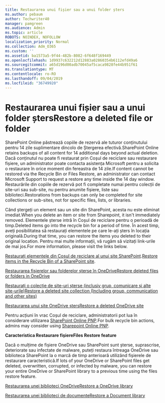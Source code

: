 ```yaml
---
title: Restaurarea unui fișier sau a unui folder șters
ms.author: pebaum
author: Techwriter40
manager: pamgreen
ms.audience: Admin
ms.topic: article
ROBOTS: NOINDEX, NOFOLLOW
localization_priority: Normal
ms.collection: Adm_O365
ms.custom: ''
ms.assetid: ba1573a5-9f44-482b-8082-6f648f169449
ms.openlocfilehash: 1d9937c632212d12883a02860354b6112efd49a6
ms.sourcegitcommit: a65d196d00adb70045af5caca9828fe44b951f61
ms.translationtype: MT
ms.contentlocale: ro-RO
ms.lasthandoff: 09/04/2019
ms.locfileid: "36749920"
---
```

# <a name="restore-a-deleted-file-or-folder"></a><span data-ttu-id="28f56-102">Restaurarea unui fișier sau a unui folder șters</span><span class="sxs-lookup"><span data-stu-id="28f56-102">Restore a deleted file or folder</span></span>

<span data-ttu-id="28f56-103">SharePoint Online păstrează copiile de rezervă ale tuturor conținutului pentru 14 zile suplimentare dincolo de Ștergerea efectivă.</span><span class="sxs-lookup"><span data-stu-id="28f56-103">SharePoint Online retains backups of all content for 14 additional days beyond actual deletion.</span></span> <span data-ttu-id="28f56-104">Dacă conținutul nu poate fi restaurat prin Coșul de reciclare sau restaurare fișiere, un administrator poate contacta asistența Microsoft pentru a solicita o restaurare în orice moment din fereastra de 14 zile.</span><span class="sxs-lookup"><span data-stu-id="28f56-104">If content cannot be restored via the Recycle Bin or Files Restore, an administrator can contact Microsoft Support to request a restore any time inside the 14 day window.</span></span> <span data-ttu-id="28f56-105">Restaurările din copiile de rezervă pot fi completate numai pentru colecții de site-uri sau sub-site, nu pentru anumite fișiere, liste sau biblioteci.</span><span class="sxs-lookup"><span data-stu-id="28f56-105">Restorations from backups can only be completed for site collections or sub-sites, not for specific files, lists, or libraries.</span></span>

<span data-ttu-id="28f56-106">Când ștergeți un element sau un site din SharePoint, acesta nu este eliminat imediat.</span><span class="sxs-lookup"><span data-stu-id="28f56-106">When you delete an item or site from Sharepoint, it isn't immediately removed.</span></span> <span data-ttu-id="28f56-107">Elementele șterse intră în Coșul de reciclare pentru o perioadă de timp.</span><span class="sxs-lookup"><span data-stu-id="28f56-107">Deleted items go into the recycle bin for a period of time.</span></span> <span data-ttu-id="28f56-108">În acest timp, aveți posibilitatea să restaurați elementele pe care le-ați șters în locația originală.</span><span class="sxs-lookup"><span data-stu-id="28f56-108">During that time, you can restore the items you deleted to their original location.</span></span> <span data-ttu-id="28f56-109">Pentru mai multe informații, vă rugăm să vizitați link-urile de mai jos.</span><span class="sxs-lookup"><span data-stu-id="28f56-109">For more information, please visit the links below.</span></span>

<span data-ttu-id="28f56-110">[Restaurați elementele din Coșul de reciclare al unui site SharePoint](https://support.office.com/article/restore-deleted-items-from-the-site-collection-recycle-bin-5fa924ee-16d7-487b-9a0a-021b9062d14b).</span><span class="sxs-lookup"><span data-stu-id="28f56-110">[Restore items in the Recycle Bin of a SharePoint site](https://support.office.com/article/restore-deleted-items-from-the-site-collection-recycle-bin-5fa924ee-16d7-487b-9a0a-021b9062d14b).</span></span>

[<span data-ttu-id="28f56-111">Restaurarea fișierelor sau folderelor șterse în OneDrive</span><span class="sxs-lookup"><span data-stu-id="28f56-111">Restore deleted files or folders in OneDrive</span></span>](https://support.office.com/article/Restore-deleted-files-or-folders-in-OneDrive-949ada80-0026-4db3-a953-c99083e6a84f)

[<span data-ttu-id="28f56-112">Restaurați o colecție de site-uri șterse (inclusiv grup, comunicare și alte site-urile)</span><span class="sxs-lookup"><span data-stu-id="28f56-112">Restore a deleted site collection (Including group, communication and other sites)</span></span>](https://docs.microsoft.com/sharepoint/restore-deleted-site-collection)

[<span data-ttu-id="28f56-113">Restaurarea unui site OneDrive șters</span><span class="sxs-lookup"><span data-stu-id="28f56-113">Restore a deleted OneDrive site</span></span>](https://docs.microsoft.com/onedrive/restore-deleted-onedrive)

<span data-ttu-id="28f56-114">Pentru acțiuni în vrac Coșul de reciclare, administratorii pot lua în considerare utilizarea [SharePoint Online PNP](https://docs.microsoft.com/powershell/sharepoint/sharepoint-pnp/sharepoint-pnp-cmdlets?view=sharepoint-ps).</span><span class="sxs-lookup"><span data-stu-id="28f56-114">For bulk recycle bin actions, admins may consider using [Sharepoint Online PNP](https://docs.microsoft.com/powershell/sharepoint/sharepoint-pnp/sharepoint-pnp-cmdlets?view=sharepoint-ps).</span></span>

<span data-ttu-id="28f56-115">**Caracteristica Restaurare fișiere**</span><span class="sxs-lookup"><span data-stu-id="28f56-115">**Files Restore feature**</span></span>

<span data-ttu-id="28f56-116">Dacă o mulțime de fișiere OneDrive sau SharePoint sunt șterse, suprascrise, deteriorate sau infectate de malware, puteți restaura întreaga OneDrive sau biblioteca SharePoint la o marcă de timp anterioară utilizând fișierele de restaurare caracteristică.</span><span class="sxs-lookup"><span data-stu-id="28f56-116">If lots of your OneDrive or SharePoint files get deleted, overwritten, corrupted, or infected by malware, you can restore your entire OneDrive or SharePoint library to a previous time using the files restore feature.</span></span>

[<span data-ttu-id="28f56-117">Restaurarea unei biblioteci OneDrive</span><span class="sxs-lookup"><span data-stu-id="28f56-117">Restore a OneDrive library</span></span>](https://support.office.com/article/restore-your-onedrive-fa231298-759d-41cf-bcd0-25ac53eb8a15)

[<span data-ttu-id="28f56-118">Restaurarea unei biblioteci de documente</span><span class="sxs-lookup"><span data-stu-id="28f56-118">Restore a Document library</span></span>](https://support.office.com/article/restore-a-document-library-317791c3-8bd0-4dfd-8254-3ca90883d39a)

